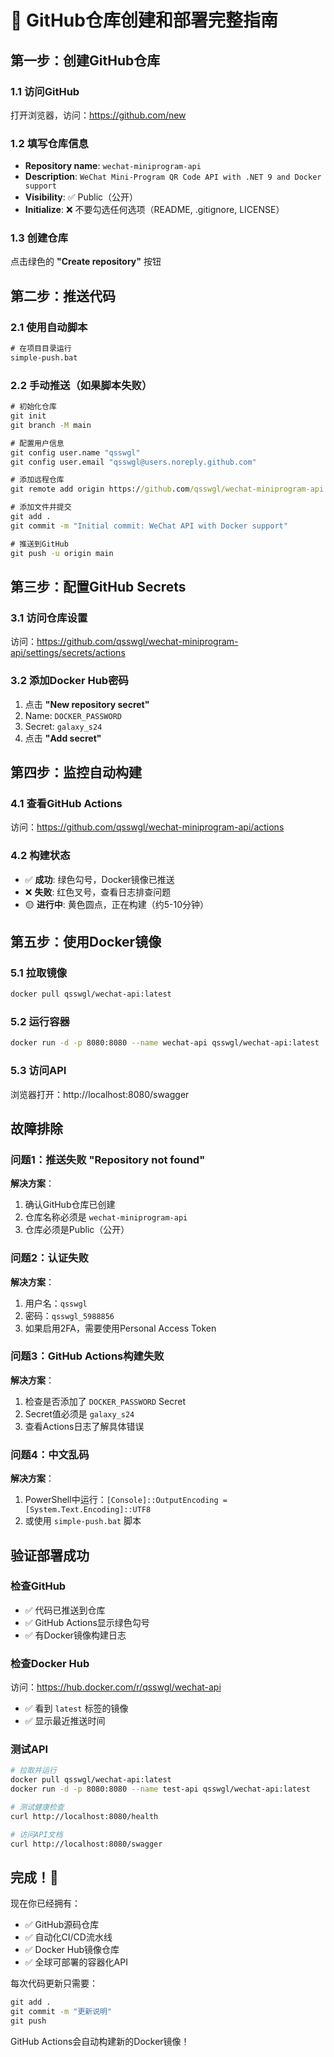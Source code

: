 # 🚀 GitHub仓库创建和部署完整指南

## 第一步：创建GitHub仓库

### 1.1 访问GitHub
打开浏览器，访问：https://github.com/new

### 1.2 填写仓库信息
- **Repository name**: `wechat-miniprogram-api`
- **Description**: `WeChat Mini-Program QR Code API with .NET 9 and Docker support`
- **Visibility**: ✅ Public（公开）
- **Initialize**: ❌ 不要勾选任何选项（README, .gitignore, LICENSE）

### 1.3 创建仓库
点击绿色的 **"Create repository"** 按钮

## 第二步：推送代码

### 2.1 使用自动脚本
```cmd
# 在项目目录运行
simple-push.bat
```

### 2.2 手动推送（如果脚本失败）
```cmd
# 初始化仓库
git init
git branch -M main

# 配置用户信息
git config user.name "qsswgl"  
git config user.email "qsswgl@users.noreply.github.com"

# 添加远程仓库
git remote add origin https://github.com/qsswgl/wechat-miniprogram-api.git

# 添加文件并提交
git add .
git commit -m "Initial commit: WeChat API with Docker support"

# 推送到GitHub
git push -u origin main
```

## 第三步：配置GitHub Secrets

### 3.1 访问仓库设置
访问：https://github.com/qsswgl/wechat-miniprogram-api/settings/secrets/actions

### 3.2 添加Docker Hub密码
1. 点击 **"New repository secret"**
2. Name: `DOCKER_PASSWORD`
3. Secret: `galaxy_s24`
4. 点击 **"Add secret"**

## 第四步：监控自动构建

### 4.1 查看GitHub Actions
访问：https://github.com/qsswgl/wechat-miniprogram-api/actions

### 4.2 构建状态
- ✅ **成功**: 绿色勾号，Docker镜像已推送
- ❌ **失败**: 红色叉号，查看日志排查问题
- 🟡 **进行中**: 黄色圆点，正在构建（约5-10分钟）

## 第五步：使用Docker镜像

### 5.1 拉取镜像
```bash
docker pull qsswgl/wechat-api:latest
```

### 5.2 运行容器
```bash
docker run -d -p 8080:8080 --name wechat-api qsswgl/wechat-api:latest
```

### 5.3 访问API
浏览器打开：http://localhost:8080/swagger

## 故障排除

### 问题1：推送失败 "Repository not found"
**解决方案**：
1. 确认GitHub仓库已创建
2. 仓库名称必须是 `wechat-miniprogram-api`
3. 仓库必须是Public（公开）

### 问题2：认证失败
**解决方案**：
1. 用户名：`qsswgl`
2. 密码：`qsswgl_5988856`
3. 如果启用2FA，需要使用Personal Access Token

### 问题3：GitHub Actions构建失败
**解决方案**：
1. 检查是否添加了 `DOCKER_PASSWORD` Secret
2. Secret值必须是 `galaxy_s24`
3. 查看Actions日志了解具体错误

### 问题4：中文乱码
**解决方案**：
1. PowerShell中运行：`[Console]::OutputEncoding = [System.Text.Encoding]::UTF8`
2. 或使用 `simple-push.bat` 脚本

## 验证部署成功

### 检查GitHub
- ✅ 代码已推送到仓库
- ✅ GitHub Actions显示绿色勾号
- ✅ 有Docker镜像构建日志

### 检查Docker Hub
访问：https://hub.docker.com/r/qsswgl/wechat-api
- ✅ 看到 `latest` 标签的镜像
- ✅ 显示最近推送时间

### 测试API
```bash
# 拉取并运行
docker pull qsswgl/wechat-api:latest
docker run -d -p 8080:8080 --name test-api qsswgl/wechat-api:latest

# 测试健康检查
curl http://localhost:8080/health

# 访问API文档
curl http://localhost:8080/swagger
```

## 完成！🎉

现在你已经拥有：
- ✅ GitHub源码仓库
- ✅ 自动化CI/CD流水线
- ✅ Docker Hub镜像仓库
- ✅ 全球可部署的容器化API

每次代码更新只需要：
```cmd
git add .
git commit -m "更新说明"
git push
```

GitHub Actions会自动构建新的Docker镜像！